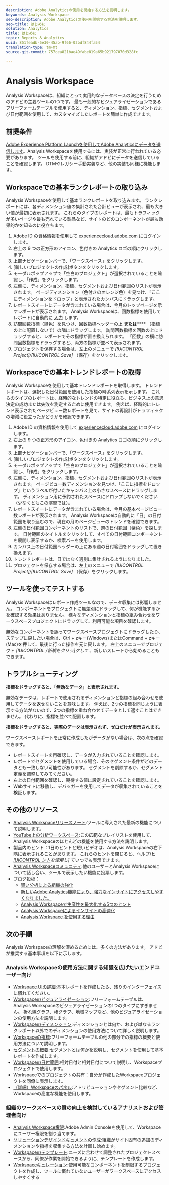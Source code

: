 ```yaml
---
description: Adobe Analyticsの使用を開始する方法を説明します。
keywords: Analysis Workspace
seo-description: Adobe Analyticsの使用を開始する方法を説明します。
seo-title: はじめに
solution: Analytics
title: はじめに
topic: Reports & Analytics
uuid: 851feadb-5e30-45ab-9f66-02bdf844fa54
translation-type: tm+mt
source-git-commit: 757cea821bae49fabe819a65b921797070d328fc

---
```



# Analysis Workspace

Analysis Workspaceは、組織にとって実用的なデータベースの決定を行うためのアドビの主要ツールの1つです。 最も一般的なビジュアライゼーションであるフリーフォームテーブルを使用すると、ディメンション、指標、セグメントおよび日付範囲を使用して、カスタマイズしたレポートを簡単に作成できます。

## 前提条件

[Adobe Experience Platform Launchを使用してAdobe Analyticsにデータを送信します](/help/implement/implement-with-launch/validate-publish-prod.md)。Analysis Workspaceを使用するには、実装が正常に行われている必要があります。 ツールを使用する前に、組織がアドビにデータを送信していることを確認します。 DTMやレガシー手動実装など、他の実装も同様に機能します。

## Workspaceでの基本ランクレポートの取り込み

Analysis Workspaceを使用して基本ランクレポートを取り込みます。 ランクレポートには、各ディメンション値の集計された合計ビューが表示され、最も大きい値が最初に表示されます。 これらのタイプのレポートは、最もトラフィックが多いページや最も売れている製品など、サイトのどのコンポーネントが最も効果的かを知るのに役立ちます。

1. Adobe ID の資格情報を使用して [experiencecloud.adobe.com](https://experiencecloud.adobe.com) にログインします。
2. 右上の 9 つの正方形のアイコン、色付きの Analytics ロゴの順にクリックします。
3. 上部ナビゲーションバーで、「ワークスペース」をクリックします。
4. [新しいプロジェクトの作成]ボタンをクリックします。
5. モーダルポップアップで「空白のプロジェクト」が選択されていることを確認し、「作成」をクリックします。
6. 左側に、ディメンション、指標、セグメントおよび日付範囲のリストが表示されます。 ページディメンション（色付きのオレンジ色）を見つけ、「ここにディメンションをドロップ」と表示されたカンバスにドラッグします。
7. レポートスイートにデータが含まれている場合は、今月のトップページを示すレポートが表示されます。 Analysis Workspaceは、回数指標を使用してレポートに自動的に [入力](/help/components/c-variables/c-metrics/metrics-occurrences.md) します。
8. 訪問回数指標（緑色）を見つけ、回数指標ヘッダーの上 **または****** （指標の上に配置しないで）の隣にドラッグします。 訪問回数指標を回数の上にドラッグすると、レポートでその指標が置き換えられます。 「回数」の横に訪問回数指標をドラッグすると、両方の指標が並べて表示されます。
9. プロジェクトを保存する場合は、左上のメニューで *[!UICONTROL Project]/[!UICONTROL Save]* （保存）をクリックします。

## Workspaceでの基本トレンドレポートの取得

Analysis Workspaceを使用して基本トレンドレポートを取得します。 トレンドレポートは、選択した日付範囲を使用した指標の時系列表示を示します。 これらのタイプのレポートは、経時的なトレンドの特定に役立ち、ビジネス上の意思決定の成功または失敗を測定するために使用できます。 例えば、経時的にトレンド表示されたページビュー数レポートを見て、サイトの再設計がトラフィックの増減に役立ったかどうかを確認できます。

1. Adobe ID の資格情報を使用して [experiencecloud.adobe.com](https://experiencecloud.adobe.com) にログインします。
2. 右上の 9 つの正方形のアイコン、色付きの Analytics ロゴの順にクリックします。
3. 上部ナビゲーションバーで、「ワークスペース」をクリックします。
4. [新しいプロジェクトの作成]ボタンをクリックします。
5. モーダルポップアップで「空白のプロジェクト」が選択されていることを確認し、「作成」をクリックします。
6. 左側に、ディメンション、指標、セグメントおよび日付範囲のリストが表示されます。 ページビュー数ディメンションを見つけ、「ここに指標をドロップ」というラベルが付いたキャンバス上の小さなスペースにドラッグします。 ディメンション用に予約されたスペースにドロップしないでください（少なくともこの演習では）。
7. レポートスイートにデータが含まれている場合は、今月の基本ページビュー数レポートが表示されます。 Analysis Workspaceは自動的に「日」の日付範囲を取り込むので、現在の月のページビューのトレンドを確認できます。
8. 左側の日付範囲コンポーネントのリストで、週の日付範囲（紫色）を探します。 日付範囲のタイトルをクリックして、すべての日付範囲コンポーネントを展開し表示するか、検索バーを使用します。
9. カンバス上の日付範囲ヘッダーの上にある週の日付範囲をドラッグして置き換えます。
10. トレンドレポートは、日ではなく週別に集計されるようになりました。
11. プロジェクトを保存する場合は、左上のメニューで *[!UICONTROL Project]/[!UICONTROL Save]* （保存）をクリックします。

## ツールを使ってテストする

Analysis Workspaceはレポート作成ツールなので、データ収集には影響しません。 コンポーネントをプロジェクトに無差別にドラッグして、何が機能するかを確認する効果はありません。 様々なディメンションと指標の組み合わせをワークスペースプロジェクトにドラッグして、利用可能な項目を確認します。

無効なコンポーネントを誤ってワークスペースプロジェクトにドラッグしたり、ステップに戻したい場合は、Ctrl + zキー(Windows)またはCommand + zキー(Mac)を押して、最後に行った操作を元に戻します。 左上のメニューでプロジェクト *[!UICONTROL /新規をクリッ]クして* 、新しいスレートから始めることもできます。

## トラブルシューティング

**指標をドラッグすると、「無効なデータ」と表示されます。**

無効なデータは、レポートで使用されるディメンションと指標の組み合わせを使用してデータを返せないことを意味します。 例えば、2つの指標を同じように表示する方法がないので、2つの指標を重ね合わせてデータとして返すことはできません。 代わりに、指標を並べて配置します。

**指標をドラッグすると、実際のデータは表示されず、ゼロだけが表示されます。**

ワークスペースレポートを正常に作成したがデータがない場合は、次の点を確認できます。

* レポートスイートを再確認し、データが入力されていることを確認します。
* レポートでセグメントを使用している場合、そのセグメント条件がどのデータとも一致しない可能性があります。 セグメントを削除するか、セグメント定義を調整してみてください。
* 右上の日付範囲を確認し、期待する値に設定されていることを確認します。
* Webサイトに移動し、デバッガーを使用してデータが収集されていることを検証します。

## その他のリソース

* [Analysis Workspaceリリースノート](/help/analyze/analysis-workspace/new-features-in-analysis-workspace.md):ツールに導入された最新の機能について説明します。
* [YouTube上の分析ワークスペース](https://www.youtube.com/playlist?list=PL2tCx83mn7GuNnQdYGOtlyCu0V5mEZ8sS):この広範なプレイリストを使用して、Analysis Workspaceのほとんどの機能を使用する方法を説明します。
* 製品内のヒント：1日のヒントと短いビデオは、Analysis Workspaceの右下隅に表示されることがあります。 これらのヒントを閉じると、ヘルプ/ヒ *[!UICONTROL ント](英語[!UICONTROL )を使用し]* ていつでも表示できます。
* [Analysis Workspaceコミュニティ](https://forums.adobe.com/community/experience-cloud/analytics-cloud/analytics/analysis-workspace):他のユーザーとAnalysis Workspaceについて話し合い、ツールで表示したい機能に投票します。
* ブログ投稿：
   * [賢い分析による組織の強化](https://blogs.adobe.com/digitalmarketing/analytics/adobe-analytics-fall-2016-release-empowering-organizations-smarter-analysis/)
   * [新しいAdobe Analytics機能により、強力なインサイトにアクセスしやすくなりました。](https://blogs.adobe.com/digitalmarketing/analytics/new-adobe-analytics-capabilities-make-powerful-insights-accessible/)
   * [Analysis Workspaceで生産性を最大化する5つのヒント](https://blogs.adobe.com/digitalmarketing/analytics/5-tips-maximize-productivity-analysis-workspace/)
   * [Analysis Workspaceによるインサイトの高速化](https://blogs.adobe.com/digitalmarketing/analytics/faster-insights-with-the-analysis-workspace/)
   * [Analysis Workspace を使用する理由](https://blogs.adobe.com/digitalmarketing/analytics/why-you-should-be-using-analysis-workspace-in-adobe-analytics/)

## 次の手順

Analysis Workspaceの理解を深めるためには、多くの方法があります。 アドビが推奨する基本事項を以下に示します。

### Analysis Workspaceの使用方法に関する知識を広げたいエンドユーザー向け

* [Workspace UIの詳細](/help/analyze/analysis-workspace/build-workspace-project/t-freeform-project.md):基本レポートを作成したら、残りのインターフェイスに慣れてください。
* [Workspaceのビジュアライゼーション](visualizations/freeform-analysis-visualizations.md):フリーフォームテーブルは、Analysis Workspaceのビジュアライゼーションの1つのタイプにすぎません。 折れ線グラフ、棒グラフ、地域マップなど、他のビジュアライゼーションの使用方法を説明します。
* [Workspaceのディメンション](/help/analyze/analysis-workspace/components/dimensions/t-breakdown-fa.md):ディメンションとは何か、および単なるランクレポート以外でのディメンションの使用方法について詳しく説明します。
* [Workspaceの指標](/help/analyze/analysis-workspace/components/apply-create-metrics.md):フリーフォームテーブルの他の部分での指標の概要と使用方法について説明します。
* [セグメントの概要](/help/analyze/analysis-workspace/components/t-freeform-project-segment.md):セグメントとは何かを説明し、セグメントを使用して基本レポートを作成します。
* [Workspaceの日付範囲](/help/analyze/analysis-workspace/components/calendar-date-ranges/calendar.md):相対日付と相対日付について説明し、Workspaceプロジェクトで使用します。
* Workspaceでのプロジェクトの共有：自分が作成したWorkspaceプロジェクトを同僚に表示します。
* [（詳細）Workspaceのパネル](c-panels/panels.md):アトリビューションやセグメント比較など、Workspaceの高度な機能を使用します。

### 組織のワークスペースの質の向上を検討しているアナリストおよび管理者向け

* [Analysis Workspace権限](https://marketing.adobe.com/resources/help/en_US/mcloud/admin_getting_started.html):Adobe Admin Consoleを使用して、Workspaceにユーザー権限を割り当てます。
* [ソリューションデザインドキュメントの作成](/help/implement/prepare/solution-design.md):組織がサイト固有の追加のディメンションや指標を収集する方法を計画し始めます。
* [Workspaceのテンプレート](/help/analyze/analysis-workspace/build-workspace-project/starter-projects.md):ニーズに合わせて調整されたプロジェクトスペースから、同僚が作業を開始できるように、テンプレートを作成します。
* [Workspaceキュレーション](curate-share/curate.md):使用可能なコンポーネントを制限するプロジェクトを作成し、ツールに慣れていないユーザーがワークスペースにアクセスしやすくする
